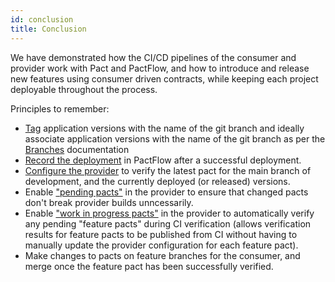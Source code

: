 ```yaml
---
id: conclusion
title: Conclusion
---
```


We have demonstrated how the CI/CD pipelines of the consumer and provider work with Pact and PactFlow, and how to introduce and release new features using consumer driven contracts, while keeping each project deployable throughout the process.

Principles to remember:

* [Tag](https://docs.pact.io/pact_broker/tags) application versions with the name of the git branch and ideally associate application versions with the name of the git branch as per the [Branches](https://docs.pact.io/pact_broker/branches) documentation
* [Record the deployment](https://docs.pact.io/pact_broker/recording_deployments_and_releases/) in PactFlow after a successful deployment.
* [Configure the provider](https://docs.pact.io/provider/recommended_configuration#verification-triggered-by-provider-change) to verify the latest pact for the main branch of development, and the currently deployed (or released) versions.
* Enable ["pending pacts"](https://docs.pact.io/pending) in the provider to ensure that changed pacts don't break provider builds unncessarily.
* Enable ["work in progress pacts"](https://docs.pact.io/wip) in the provider to automatically verify any pending "feature pacts" during CI verification (allows verification results for feature pacts to be published from CI without having to manually update the provider configuration for each feature pact).
* Make changes to pacts on feature branches for the consumer, and merge once the feature pact has been successfully verified.
